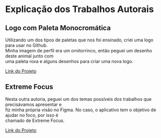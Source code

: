 <h1>Explicação dos Trabalhos Autorais</h1>
<h2>Logo com Paleta Monocromática</h2>
<p>Utilizando um dos tipos de paletas que nos foi ensinado, criei uma logo para usar no Github.<br>Minha imagem de perfil era um ornitorrinco, então peguei um desenho deste animal junto com<br>uma paleta roxa e alguns desenhos para criar uma nova logo.</p>
<a href="https://www.figma.com/file/JJK98U98anTaWT1wDKZjod/Untitled?node-id=0%3A3&t=DserwEkGNJDun65k-1](https://github.com/gabri3lquadr0s/Portfolio-Tecnico-Ensino-Medio/blob/main/Segundo%20Ano/Primeiro%20Trimestre/Fundamentos%20de%20Design/Autorias/Logo.png)">Link do Projeto</a><br>
<h2>Extreme Focus</h2>
<p>Nesta outra autoria, peguei um dos temas possíveis dos trabalhos que precisávamos apresentar e<br>fiz minha própria visão no Figma. No caso, o aplicativo tem o objetivo de ajudar no foco, por isso é<br>chamado de Extreme Focus.</p>
<a href="https://www.figma.com/file/QqpoxG1rgBYjQ2QHkY3Qnq/Aplicativo-Notas?node-id=0%3A1&t=DserwEkGNJDun65k-1">Link do Projeto</a>
